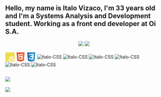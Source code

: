 ## Hello, my name is Italo Vizaco, I'm 33 years old and I'm a Systems Analysis and Development student. Working as a front end developer at Oi S.A.

<div align="center">
  <img height="180em" src="https://github-readme-stats.vercel.app/api?username=Italovizaco&show_icons=true&theme=nord&include_all_commits=true&count_private=true"/>
  <img height="180em" src="https://github-readme-stats.vercel.app/api/top-langs/?username=Italovizaco&layout=compact&langs_count=7&theme=nord"/>
</div>

<div style="display: inline_block"><br>
  
  <img align="center" alt="Italo-Js" height="30" width="30" src="https://raw.githubusercontent.com/devicons/devicon/master/icons/javascript/javascript-plain.svg">
  <img align="center" alt="Italo-HTML" height="30" width="30" src="https://raw.githubusercontent.com/devicons/devicon/master/icons/html5/html5-original.svg">
  <img align="center" alt="Italo-CSS" height="30" width="30" src="https://raw.githubusercontent.com/devicons/devicon/master/icons/css3/css3-original.svg">
  <img align="center" alt="Italo-CSS" height="30" width="30" src="https://cdn.jsdelivr.net/gh/devicons/devicon/icons/git/git-plain.svg">
  <img align="center" alt="Italo-CSS" height="30" width="30" src="https://cdn.jsdelivr.net/gh/devicons/devicon/icons/gitlab/gitlab-plain-wordmark.svg" />
  <img align="center" alt="Italo-CSS" height="30" width="30" src="https://cdn.jsdelivr.net/gh/devicons/devicon/icons/linkedin/linkedin-original.svg" />
  <img align="center" alt="Italo-CSS" height="30" width="30" src="https://cdn.jsdelivr.net/gh/devicons/devicon/icons/nodejs/nodejs-original.svg" />
  <img align="center" alt="Italo-CSS" height="30" width="30" src="https://cdn.jsdelivr.net/gh/devicons/devicon/icons/figma/figma-original.svg" />
  <img align="center" alt="Italo-CSS" height="30" width="30"  src="https://cdn.jsdelivr.net/gh/devicons/devicon/icons/vscode/vscode-original.svg" />   

</div>

  ##

</div>

<div>
  <a href = "mailto:italovizaco@gmail.com"><img src="https://img.shields.io/badge/-Gmail-%23333?style=for-the-badge&logo=gmail&logoColor=white" target="_blank"></a>
  
  <a href="https://www.linkedin.com/in/italovizaco/" target="_blank"><img src="https://img.shields.io/badge/-LinkedIn-%230077B5?style=for-the-badge&logo=linkedin&logoColor=white" target="_blank"></a> 
</div>

